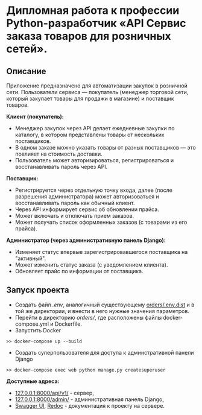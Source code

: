 # Дипломная работа к профессии Python-разработчик «API Сервис заказа товаров для розничных сетей».

## Описание

Приложение предназначено для автоматизации закупок в розничной сети. Пользователи сервиса — покупатель (менеджер торговой сети, который закупает товары для продажи в магазине) и поставщик товаров.

**Клиент (покупатель):**

- Менеджер закупок через API делает ежедневные закупки по каталогу, в котором представлены товары от нескольких поставщиков.
- В одном заказе можно указать товары от разных поставщиков — это повлияет на стоимость доставки.
- Пользователь может авторизироваться, регистрироваться и восстанавливать пароль через API.
    
**Поставщик:**

- Регистрируется через отдельную точку входа, далее (после разрешения администратора) может авторизоваться и восстанавливать пароль как обычный клиент.
- Через API информирует сервис об обновлении прайса.
- Может включать и отключать прием заказов.
- Может получать список оформленных заказов (с товарами из его прайса).

**Администратор (через административную панель Django):**

- Изменяет статус впервые зарегистрировавшегося поставщика на "активный".
- Может изменить статус заказа (с уведомлением клиента).
- Обновляет прайс по информации от поставщика.

## Запуск проекта

- Создать файл _.env_, аналогичный существующему [orders/.env.dist](orders/.env.dist) и в той же директории, и внести в него нужные значения параметров.
- Перейти в директорию _orders/_, где расположены файлы docker-compose.yml и Dockerfile.
- Запустить Docker 

`>> docker-compose up --build`
- Создать суперпользователя для доступа к админстративной панели Django 

`>> docker-compose exec web python manage.py createsuperuser` 

**Доступные адреса:**

- [127.0.0.1:8000/api/v1/](http://127.0.0.1:8000/api/v1/) - сервер,
- [127.0.0.1:8000/admin/](http://127.0.0.1:8000/admin/) - административная панель Django, 
- [Swagger UI](http://127.0.0.1:8000/api/schema/swagger-ui/), [Redoc](http://127.0.0.1:8000/api/schema/redoc/) - документация к проекту на сервере.
